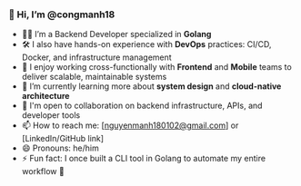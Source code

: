 ### 👋 Hi, I’m @congmanh18

- 👨‍💻 I’m a Backend Developer specialized in **Golang**
- 🛠️ I also have hands-on experience with **DevOps** practices: CI/CD, Docker, and infrastructure management
- 🤝 I enjoy working cross-functionally with **Frontend** and **Mobile** teams to deliver scalable, maintainable systems
- 🌱 I’m currently learning more about **system design** and **cloud-native architecture**
- 💬 I'm open to collaboration on backend infrastructure, APIs, and developer tools
- 📫 How to reach me: [nguyenmanh180102@gmail.com] or [LinkedIn/GitHub link]
- 😄 Pronouns: he/him
- ⚡ Fun fact: I once built a CLI tool in Golang to automate my entire workflow 🚀

<!---
congmanh18/congmanh18 is a ✨ special ✨ repository because its `README.md` (this file) appears on your GitHub profile.
You can click the Preview link to take a look at your changes.
--->
